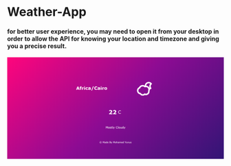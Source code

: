 # Weather-App

#### for better user experience, you may need to open it from your desktop in order to allow the API for knowing your location and timezone and giving you a precise result.

![](weather-app.png)
